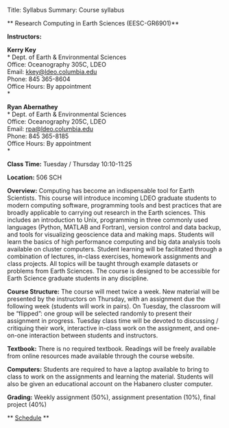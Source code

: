 Title: Syllabus
Summary: Course syllabus

** Research Computing in Earth Sciences (EESC-GR6901)**

**Instructors:**

**Kerry Key**   
*
Dept. of Earth & Environmental Sciences  
Office:      Oceanography 305C, LDEO    
Email:       kkey@ldeo.columbia.edu  
Phone:       845 365-8604  
Office Hours: By appointment  
*

**Ryan Abernathey**  
*
Dept. of Earth & Environmental Sciences  
Office: Oceanography 205C, LDEO  
Email:  rpa@ldeo.columbia.edu  
Phone:   845 365-8185  
Office Hours: By appointment  
*

**Class Time:** Tuesday / Thursday 10:10-11:25

**Location:** 506 SCH

**Overview:** Computing has become an indispensable tool for Earth Scientists. This course will introduce incoming LDEO graduate students to modern computing software, programming tools and best practices that are broadly applicable to carrying out research in the Earth sciences. This includes an introduction to Unix, programming in three commonly used languages (Python, MATLAB and Fortran), version control and data backup, and tools for visualizing geoscience data and making maps. Students will learn the basics of high performance computing and big data analysis tools available on cluster computers. Student learning will be facilitated through a combination of lectures, in-class exercises, homework assignments and class projects. All topics will be taught through example datasets or problems from Earth Sciences. The course is designed to be accessible for Earth Science graduate students in any discipline.

**Course Structure:** The course will meet twice a week. New material will be presented by the instructors on Thursday, with an assignment due the following week (students will work in pairs). On Tuesday, the classroom will be “flipped”: one group will be selected randomly to present their assignment in progress. Tuesday class time will be devoted to discussing / critiquing their work, interactive in-class work on the assignment, and
one-on-one interaction between students and instructors.

**Textbook:**  There is no required textbook. Readings will be freely available from online resources
made available through the course website.

**Computers:**  Students are required to have a laptop available to bring to class to work on the assignments and learning the material. Students will also be given an educational account on the Habanero cluster computer.

**Grading:** Weekly assignment (50%), assignment presentation (10%), final project (40%)

** [Schedule]({filename}/pages/schedule.md) **
